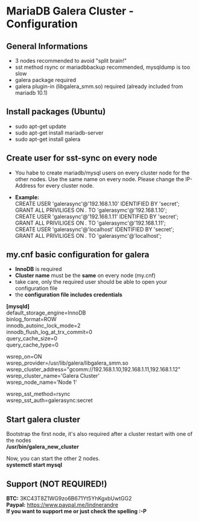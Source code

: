# MariaDB Galera Cluster - Configuration  

## General Informations
- 3 nodes recommended to avoid "split brain!"
- sst method rsync or mariadbbackup recommended, mysqldump is too slow
- galera package required  
- galera plugin-in (libgalera_smm.so) required (already included from mariadb 10.1) 
 
## Install packages (Ubuntu)  
- sudo apt-get update  
- sudo apt-get install mariadb-server  
- sudo apt-get install galera 
  
## Create user for sst-sync on every node
- You habe to create mariadb/mysql users on every cluster node for the other nodes. Use the same name on every node. Please change the IP-Address for every cluster node.  
  
- **Example:**   
  CREATE USER 'galerasync'@'192.168.1.10' IDENTIFIED BY 'secret';  
  GRANT ALL PRIVILIGES ON *.* TO 'galerasymc'@'192.168.1.10';  
  CREATE USER 'galerasync'@'192.168.1.11' IDENTIFIED BY 'secret';  
  GRANT ALL PRIVILIGES ON *.* TO 'galerasymc'@'192.168.1.11';  
  CREATE USER 'galerasync'@'localhost' IDENTIFIED BY 'secret';  
  GRANT ALL PRIVILIGES ON *.* TO 'galerasymc'@'localhost'; 
  
## my.cnf basic configuration for galera   
- **InnoDB** is required  
- **Cluster name** must be the **same** on every node (my.cnf)  
- take care, only the required user should be able to open your configuration file  
- the **configuration file includes credentials**  
  
**[mysqld]**  
default_storage_engine=InnoDB  
binlog_format=ROW  
innodb_autoinc_lock_mode=2  
innodb_flush_log_at_trx_commit=0  
query_cache_size=0  
query_cache_type=0  
  
wsrep_on=ON  
wsrep_provider=/usr/lib/galera/libgalera_smm.so  
wsrep_cluster_address="gcomm://192.168.1.10,192.168.1.11,192.168.1.12"  
wsrep_cluster_name='Galera Cluster'  
wsrep_node_name='Node 1'  

wsrep_sst_method=rsync  
wsrep_sst_auth=galerasync:secret

## Start galera cluster   
Bootstrap the first node, it's also required after a cluster restart with one of the nodes  
**/usr/bin/galera_new_cluster**  
  
Now, you can start the other 2 nodes.  
**systemctl start mysql**    
  
## Support (NOT REQUIRED!)
**BTC:** 3KC43T8Z1WG9zo6B671Yt5YhKgxbUwtGG2  
**Paypal:** https://www.paypal.me/lindnerandre  
**If you want to support me or just check the spelling :-P**
